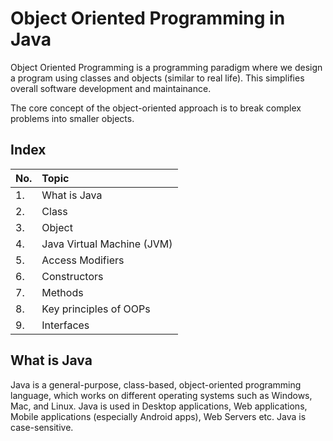 # Object Oriented Programming in Java

Object Oriented Programming is a programming paradigm where we design a program
using classes and objects (similar to real life). This simplifies overall software development and maintainance.

The core concept of the object-oriented approach is to break complex problems into smaller objects.

## Index
|No. |Topic|
|:--|:--|
|1.|What is Java|
|2.|Class|
|3.|Object|
|4.|Java Virtual Machine (JVM)|
|5.|Access Modifiers|
|6.|Constructors|
|7.|Methods|
|8.|Key principles of OOPs|
|9.|Interfaces|

## What is Java
Java is a general-purpose, class-based, object-oriented programming language, which works on
different operating systems such as Windows, Mac, and Linux.
Java is used in Desktop applications, Web applications, Mobile applications (especially Android apps), Web Servers etc.
Java is case-sensitive.
